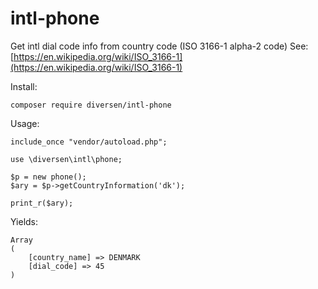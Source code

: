 # intl-phone
 
Get intl dial code info from country code (ISO 3166-1 alpha-2 code)
See: [https://en.wikipedia.org/wiki/ISO_3166-1](https://en.wikipedia.org/wiki/ISO_3166-1)

Install:

    composer require diversen/intl-phone

Usage: 

~~~.php
include_once "vendor/autoload.php";

use \diversen\intl\phone;

$p = new phone();
$ary = $p->getCountryInformation('dk');

print_r($ary);
~~~

Yields: 


    Array
    (
        [country_name] => DENMARK
        [dial_code] => 45
    )
